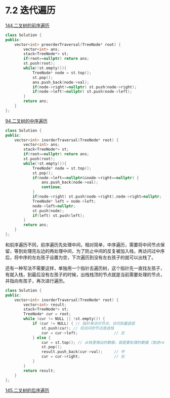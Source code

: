 # 7.2 迭代遍历

[144.二叉树的前序遍历](https://leetcode.cn/problems/binary-tree-preorder-traversal/)

```cpp
class Solution {
public:
    vector<int> preorderTraversal(TreeNode* root) {
        vector<int> ans;
        stack<TreeNode*> st;
        if(root==nullptr) return ans;
        st.push(root);
        while(!st.empty()){
            TreeNode* node = st.top();
            st.pop();
            ans.push_back(node->val);
            if(node->right!=nullptr) st.push(node->right);
            if(node->left!=nullptr) st.push(node->left);
        }
        return ans;
    }  
};
```

[94.二叉树的中序遍历](https://leetcode.cn/problems/binary-tree-inorder-traversal/)


```cpp
class Solution {
public:
    vector<int> inorderTraversal(TreeNode* root) {
        vector<int> ans;
        stack<TreeNode*> st;
        if(root==nullptr) return ans;
        st.push(root);
        while(!st.empty()){
            TreeNode* node = st.top();
            st.pop();
            if(node->left==nullptr&&node->right==nullptr) {
                ans.push_back(node->val);
                continue;
            }
            if(node->right) st.push(node->right),node->right=nullptr;
            TreeNode* left = node->left;
            node->left=nullptr;
            st.push(node);
            if(left) st.push(left);
        }
        return ans;
    }
};
```

和前序遍历不同，前序遍历先处理中间，相对简单，中序遍历，需要将中间节点保留，等到处理完左边的再处理中间，为了防止中间的反复被加入栈，再访问过中序后，将中序的左右孩子设置为空，下次遍历到没有左右孩子的就可以出栈了。

还有一种写法不需要这样，单独用一个指针去遍历树，这个指针先一直找左孩子，有就入栈，到最后没有左孩子的时候，出栈栈顶的节点就是当前需要处理的节点，并指向有孩子，再次进行遍历。

```cpp
class Solution {
public:
    vector<int> inorderTraversal(TreeNode* root) {
        vector<int> result;
        stack<TreeNode*> st;
        TreeNode* cur = root;
        while (cur != NULL || !st.empty()) {
            if (cur != NULL) { // 指针来访问节点，访问到最底层
                st.push(cur); // 将访问的节点放进栈
                cur = cur->left;                // 左
            } else {
                cur = st.top(); // 从栈里弹出的数据，就是要处理的数据（放进result数组里的数据）
                st.pop();
                result.push_back(cur->val);     // 中
                cur = cur->right;               // 右
            }
        }
        return result;
    }
};
```

[145.二叉树的后序遍历](https://leetcode.cn/problems/binary-tree-postorder-traversal/)

```cpp

```
